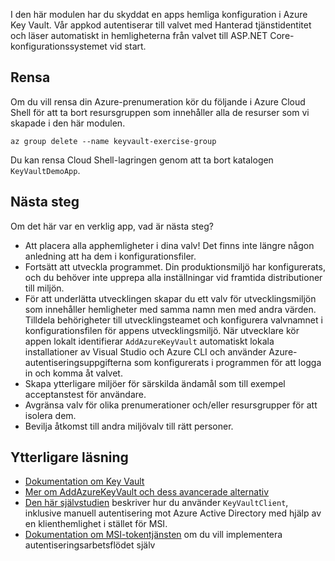 I den här modulen har du skyddat en apps hemliga konfiguration i Azure Key Vault. Vår appkod autentiserar till valvet med Hanterad tjänstidentitet och läser automatiskt in hemligheterna från valvet till ASP.NET Core-konfigurationssystemet vid start.

## <a name="cleanup"></a>Rensa

Om du vill rensa din Azure-prenumeration kör du följande i Azure Cloud Shell för att ta bort resursgruppen som innehåller alla de resurser som vi skapade i den här modulen.

```console
az group delete --name keyvault-exercise-group
```

Du kan rensa Cloud Shell-lagringen genom att ta bort katalogen `KeyVaultDemoApp`.

## <a name="next-steps"></a>Nästa steg

Om det här var en verklig app, vad är nästa steg?

- Att placera alla apphemligheter i dina valv! Det finns inte längre någon anledning att ha dem i konfigurationsfiler.
- Fortsätt att utveckla programmet. Din produktionsmiljö har konfigurerats, och du behöver inte upprepa alla inställningar vid framtida distributioner till miljön.
- För att underlätta utvecklingen skapar du ett valv för utvecklingsmiljön som innehåller hemligheter med samma namn men med andra värden. Tilldela behörigheter till utvecklingsteamet och konfigurera valvnamnet i konfigurationsfilen för appens utvecklingsmiljö. När utvecklare kör appen lokalt identifierar `AddAzureKeyVault` automatiskt lokala installationer av Visual Studio och Azure CLI och använder Azure-autentiseringsuppgifterna som konfigurerats i programmen för att logga in och komma åt valvet.
- Skapa ytterligare miljöer för särskilda ändamål som till exempel acceptanstest för användare.
- Avgränsa valv för olika prenumerationer och/eller resursgrupper för att isolera dem.
- Bevilja åtkomst till andra miljövalv till rätt personer.

## <a name="further-reading"></a>Ytterligare läsning

- [Dokumentation om Key Vault](https://docs.microsoft.com/azure/key-vault/)
- [Mer om AddAzureKeyVault och dess avancerade alternativ](https://docs.microsoft.com/aspnet/core/security/key-vault-configuration?view=aspnetcore-2.1&tabs=aspnetcore2x)
- [Den här självstudien](https://docs.microsoft.com/azure/key-vault/key-vault-use-from-web-application) beskriver hur du använder `KeyVaultClient`, inklusive manuell autentisering mot Azure Active Directory med hjälp av en klienthemlighet i stället för MSI.
- [Dokumentation om MSI-tokentjänsten](https://docs.microsoft.com/azure/app-service/app-service-managed-service-identity#using-the-rest-protocol) om du vill implementera autentiseringsarbetsflödet själv